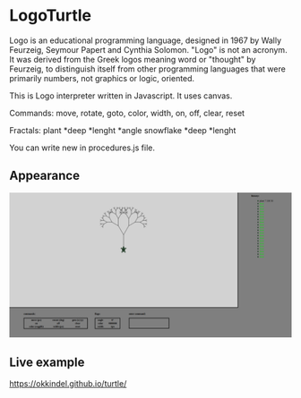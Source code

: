 # LogoTurtle

Logo is an educational programming language, designed in 1967 by Wally Feurzeig, Seymour Papert and Cynthia Solomon. "Logo" is not an acronym. It was derived from the Greek logos meaning word or "thought" by Feurzeig, to distinguish itself from other programming languages that were primarily numbers, not graphics or logic, oriented.

This is Logo interpreter written in Javascript. It uses canvas. 

Commands:
move, rotate, goto, color, width, on, off, clear, reset

Fractals: plant *deep *lenght *angle snowflake *deep *lenght

You can write new in procedures.js file.

## Appearance

<p align="center"><img title="game screen" src="https://github.com/okkindel/LogoTurtle/blob/master/screen.png?raw=true"></p>

## Live example

https://okkindel.github.io/turtle/
